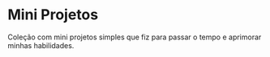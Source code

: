 # Mini Projetos

Coleção com mini projetos simples que fiz para passar o tempo e aprimorar minhas habilidades.